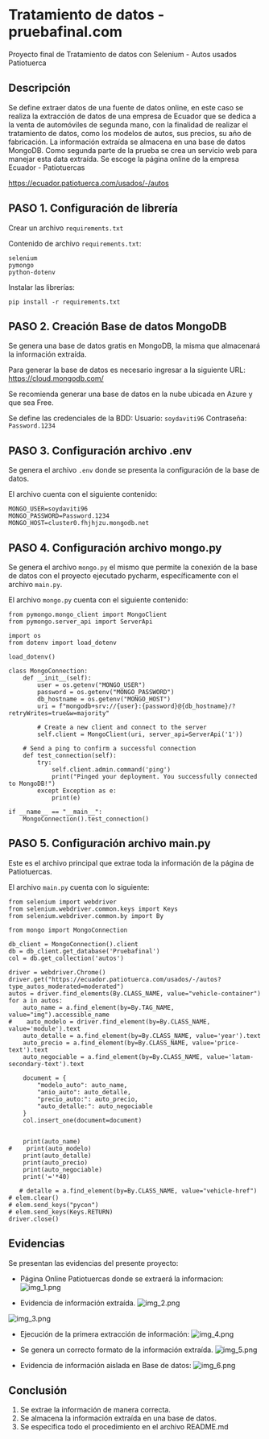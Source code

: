 # Tratamiento de datos - pruebafinal.com
Proyecto final de Tratamiento de datos con Selenium - Autos usados Patiotuerca

## Descripción
Se define extraer datos de una fuente de datos online, en este caso se realiza
la extracción de datos de una empresa de Ecuador que se dedica a la venta
de automóviles de segunda mano, con la finalidad de realizar el tratamiento de datos,
como los modelos de autos, sus precios, su año de fabricación. La información
extraída se almacena en una base de datos MongoDB. Como segunda parte de la prueba
se crea un servicio web para manejar esta data extraída.
Se escoge la página online de la empresa Ecuador - Patiotuercas

https://ecuador.patiotuerca.com/usados/-/autos

## PASO 1. Configuración de librería
Crear un archivo `requirements.txt`

Contenido de archivo `requirements.txt`:
```
selenium
pymongo
python-dotenv
```

Instalar las librerías:
```
pip install -r requirements.txt
```
## PASO 2. Creación Base de datos MongoDB 
Se genera una base de datos gratis en MongoDB, la misma que almacenará
la información extraída.

Para generar la base de datos es necesario ingresar a la siguiente URL:
https://cloud.mongodb.com/

Se recomienda generar una base de datos en la nube ubicada en Azure y que sea Free.

Se define las credenciales de la BDD:
Usuario: `soydaviti96`
Contraseña: `Password.1234`


## PASO 3. Configuración archivo .env
Se genera el archivo `.env` donde se presenta la configuración de la base de datos.

El archivo cuenta con el siguiente contenido:
```
MONGO_USER=soydaviti96
MONGO_PASSWORD=Password.1234
MONGO_HOST=cluster0.fhjhjzu.mongodb.net
```

## PASO 4. Configuración archivo mongo.py
Se genera el archivo `mongo.py` el mismo que permite la conexión
de la base de datos con el proyecto ejecutado pycharm, específicamente
con el archivo `main.py`.

El archivo `mongo.py` cuenta con el siguiente contenido:

```
from pymongo.mongo_client import MongoClient
from pymongo.server_api import ServerApi

import os
from dotenv import load_dotenv

load_dotenv()

class MongoConnection:
    def __init__(self):
        user = os.getenv("MONGO_USER")
        password = os.getenv("MONGO_PASSWORD")
        db_hostname = os.getenv("MONGO_HOST")
        uri = f"mongodb+srv://{user}:{password}@{db_hostname}/?retryWrites=true&w=majority"

        # Create a new client and connect to the server
        self.client = MongoClient(uri, server_api=ServerApi('1'))

    # Send a ping to confirm a successful connection
    def test_connection(self):
        try:
            self.client.admin.command('ping')
            print("Pinged your deployment. You successfully connected to MongoDB!")
        except Exception as e:
            print(e)

if __name__ == "__main__":
    MongoConnection().test_connection()
```

## PASO 5. Configuración archivo main.py
Este es el archivo principal que extrae toda la información
de la página de Patiotuercas. 

El archivo `main.py` cuenta con lo siguiente:

```
from selenium import webdriver
from selenium.webdriver.common.keys import Keys
from selenium.webdriver.common.by import By

from mongo import MongoConnection

db_client = MongoConnection().client
db = db_client.get_database('Pruebafinal')
col = db.get_collection('autos')

driver = webdriver.Chrome()
driver.get("https://ecuador.patiotuerca.com/usados/-/autos?type_autos_moderated=moderated")
autos = driver.find_elements(By.CLASS_NAME, value="vehicle-container")
for a in autos:
    auto_name = a.find_element(by=By.TAG_NAME, value="img").accessible_name
#    auto_modelo = driver.find_element(by=By.CLASS_NAME, value='module').text
    auto_detalle = a.find_element(by=By.CLASS_NAME, value='year').text
    auto_precio = a.find_element(by=By.CLASS_NAME, value='price-text').text
    auto_negociable = a.find_element(by=By.CLASS_NAME, value='latam-secondary-text').text

    document = {
        "modelo_auto": auto_name,
        "anio_auto": auto_detalle,
        "precio_auto:": auto_precio,
        "auto_detalle:": auto_negociable
    }
    col.insert_one(document=document)


    print(auto_name)
#    print(auto_modelo)
    print(auto_detalle)
    print(auto_precio)
    print(auto_negociable)
    print('='*40)

   # detalle = a.find_element(by=By.CLASS_NAME, value="vehicle-href")
# elem.clear()
# elem.send_keys("pycon")
# elem.send_keys(Keys.RETURN)
driver.close()
```

## Evidencias
Se presentan las evidencias del presente proyecto:

- Página Online Patiotuercas donde se extraerá la informacion:
![img_1.png](img_1.png)

- Evidencia de información extraída.
![img_2.png](img_2.png)

![img_3.png](img_3.png)

- Ejecución de la primera extracción de información:
![img_4.png](img_4.png)

- Se genera un correcto formato de la información extraída.
![img_5.png](img_5.png)

- Evidencia de información aislada en Base de datos:
![img_6.png](img_6.png)

## Conclusión
1. Se extrae la información de manera correcta.
2. Se almacena la información extraída en una base de datos.
3. Se especifica todo el procedimiento en el archivo README.md
